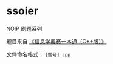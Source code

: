 # ssoier

NOIP 刷题系列

题目来自 [《信息学奥赛一本通（C++版）》](http://ybt.ssoier.cn:8088/index.php)

文件命名格式： `[题号].cpp`
